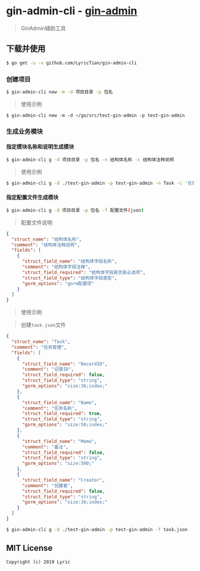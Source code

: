# gin-admin-cli - [gin-admin](https://github.com/LyricTian/gin-admin)

> GinAdmin辅助工具

## 下载并使用

```bash
$ go get -u -v github.com/LyricTian/gin-admin-cli
```

### 创建项目

```bash
$ gin-admin-cli new -m -d 项目目录 -p 包名
```

> 使用示例

```
$ gin-admin-cli new -m -d ~/go/src/test-gin-admin -p test-gin-admin
```

### 生成业务模块

#### 指定模块名称和说明生成模块

```bash
$ gin-admin-cli g -d 项目目录 -p 包名 -n 结构体名称 -c 结构体注释说明
```

> 使用示例

```bash
$ gin-admin-cli g -d ./test-gin-admin -p test-gin-admin -n Task -c '任务管理'
```

#### 指定配置文件生成模块

```bash
$ gin-admin-cli g -d 项目目录 -p 包名 -f 配置文件(json)
```

> 配置文件说明

```json
{
  "struct_name": "结构体名称",
  "comment": "结构体注释说明",
  "fields": [
    {
      "struct_field_name": "结构体字段名称",
      "comment": "结构体字段注释",
      "struct_field_required": "结构体字段是否是必选项",
      "struct_field_type": "结构体字段类型",
      "gorm_options": "gorm配置项"
    }
  ]
}
```

> 使用示例

> 创建`task.json`文件

```json
{
  "struct_name": "Task",
  "comment": "任务管理",
  "fields": [
    {
      "struct_field_name": "RecordID",
      "comment": "记录ID",
      "struct_field_required": false,
      "struct_field_type": "string",
      "gorm_options": "size:36;index;"
    },
    {
      "struct_field_name": "Name",
      "comment": "任务名称",
      "struct_field_required": true,
      "struct_field_type": "string",
      "gorm_options": "size:50;index;"
    },
    {
      "struct_field_name": "Memo",
      "comment": "备注",
      "struct_field_required": false,
      "struct_field_type": "string",
      "gorm_options": "size:500;"
    },
    {
      "struct_field_name": "Creator",
      "comment": "创建者",
      "struct_field_required": false,
      "struct_field_type": "string",
      "gorm_options": "size:36;index;"
    }
  ]
}
```

```bash
$ gin-admin-cli g -d ./test-gin-admin -p test-gin-admin -f task.json
```

## MIT License

    Copyright (c) 2019 Lyric